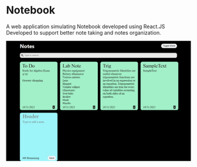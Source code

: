 # Notebook
A web application simulating Notebook developed using React.JS
Developed to support better note taking and notes organization.

![Front Page of Notebook](/Notebook-Front-Page.jpg)
